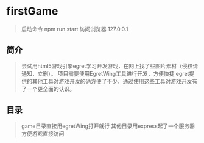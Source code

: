 # firstGame
> 启动命令 npm run start 
> 访问浏览器 127.0.0.1

## 简介
> 尝试用html5游戏引擎egret学习开发游戏，在网上找了些图片素材（侵权请通知，立删）。
> 项目需要使用EgretWing工具进行开发，方便快捷
> egret提供的其他工具对游戏开发的确方便了不少，通过使用这些工具对游戏开发有了一个更全面的认识。

## 目录
> game目录直接用egretWing打开就行
> 其他目录用express起了一个服务器方便游戏直接访问
